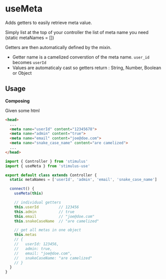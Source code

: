 # useMeta

Adds getters to easily retrieve <head> meta value.

Simply list at the top of your controller the list of meta name you need (static metaNames = [])

Getters are then automatically defined by the mixin.
- Getter name is a camelized converstion of the meta name. `user_id`  becomes `userId`
- Values are automaticaly cast so getters return : String, Number, Boolean or Object

## Usage

**Composing**

Given some <head> html

```html
<head>
  ...
  <meta name="userId" content="12345678">
  <meta name="admin" content="true">
  <meta name="email" content="joe@doe.com">
  <meta name="snake_case_name" content="are camelized">
  ...
</head>
```

```js
import { Controller } from 'stimulus'
import { useMeta } from 'stimulus-use'

export default class extends Controller {
  static metaNames = ['userId', 'admin', 'email', 'snake_case_name']

  connect() {
    useMeta(this)

    // individual getters
    this.userId         // 123456
    this.admin          // true
    this.email          // "joe@doe.com"
    this.snakeCaseName  // "are camelized"

    // get all metas in one object
    this.metas
    // {
    //   userId: 123456,
    //   admin: true,
    //   email: "joe@doe.com",
    //   snakeCaseName: "are camelized"
    // }
  }
}
```


